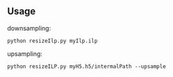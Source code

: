## Usage
downsampling:

    python resizeIlp.py myIlp.ilp

upsampling:

    python resizeILP.py myH5.h5/intermalPath --upsample
